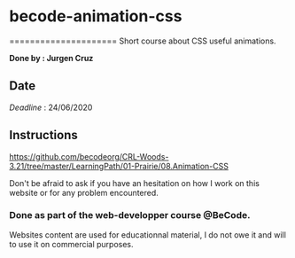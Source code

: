 # becode-animation-css
=====================
Short course about CSS useful animations.


**Done by : Jurgen Cruz**


Date
----    

*Deadline* : 24/06/2020  


Instructions
------------  

https://github.com/becodeorg/CRL-Woods-3.21/tree/master/LearningPath/01-Prairie/08.Animation-CSS

Don't be afraid to ask if you have an hesitation on how I work on this website or for any problem encountered.

### Done as part of the web-developper course @BeCode.

Websites content are used for educationnal material, I do not owe it and will to use it on commercial purposes.
